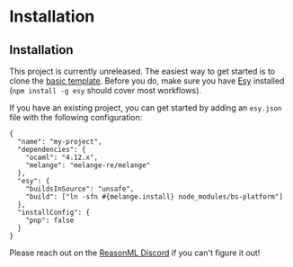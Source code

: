 <h1 data-nav-order="200">Installation</h1>

## Installation

This project is currently unreleased. The easiest way to get started
is to clone the
[basic template](https://github.com/melange-re/melange-basic-template). Before
you do, make sure you have [Esy](https://esy.sh/) installed (`npm install -g esy` should cover
most workflows).

If you have an existing project, you can get started by adding an `esy.json` file with the following configuration:

```
{
  "name": "my-project",
  "dependencies": {
    "ocaml": "4.12.x",
    "melange": "melange-re/melange"
  },
  "esy": {
    "buildsInSource": "unsafe",
    "build": ["ln -sfn #{melange.install} node_modules/bs-platform"]
  },
  "installConfig": {
    "pnp": false
  }
}
```

Please reach out on the [ReasonML Discord](https://discord.gg/reasonml) if you
can't figure it out!
